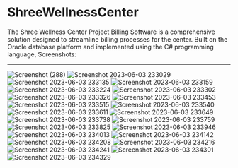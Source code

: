 # ShreeWellnessCenter
The Shree Wellness Center Project Billing Software is a comprehensive solution designed to streamline billing processes for the center. Built on the Oracle database platform and implemented using the C# programming language, 
Screenshots:
<hr>

![Screenshot (288)](https://github.com/hey-its-d2t2/ShreeWellnessCenter/assets/63626210/a9520221-590e-40ff-aac6-9473a65bebec)
![Screenshot 2023-06-03 233029](https://github.com/hey-its-d2t2/ShreeWellnessCenter/assets/63626210/1652a3f8-156a-40a3-951a-a9e1c8f9ce0b)
![Screenshot 2023-06-03 233135](https://github.com/hey-its-d2t2/ShreeWellnessCenter/assets/63626210/7912e217-059e-4723-b813-2d1ff7884ae0)
![Screenshot 2023-06-03 233159](https://github.com/hey-its-d2t2/ShreeWellnessCenter/assets/63626210/70de0c5b-1f29-475c-9783-129331e65c28)
![Screenshot 2023-06-03 233224](https://github.com/hey-its-d2t2/ShreeWellnessCenter/assets/63626210/aa74cc2b-85eb-4a26-9709-9f92e7d5f7ee)
![Screenshot 2023-06-03 233302](https://github.com/hey-its-d2t2/ShreeWellnessCenter/assets/63626210/1cfb15c0-4f48-4e1f-a5ed-a6180ef2f770)
![Screenshot 2023-06-03 233326](https://github.com/hey-its-d2t2/ShreeWellnessCenter/assets/63626210/eb9f9a7d-fb25-4126-ae27-23a0852b44bc)
![Screenshot 2023-06-03 233453](https://github.com/hey-its-d2t2/ShreeWellnessCenter/assets/63626210/0ebab326-8111-4c1e-9691-2a7b87db994e)
![Screenshot 2023-06-03 233515](https://github.com/hey-its-d2t2/ShreeWellnessCenter/assets/63626210/469a78b9-8deb-45ac-a3ee-5bad176ae233)
![Screenshot 2023-06-03 233540](https://github.com/hey-its-d2t2/ShreeWellnessCenter/assets/63626210/2dd7cb31-0cbc-49d1-a26f-6bea6145f1ab)
![Screenshot 2023-06-03 233611](https://github.com/hey-its-d2t2/ShreeWellnessCenter/assets/63626210/66b44bd5-eacf-4823-9a34-ce1f847609a4)
![Screenshot 2023-06-03 233649](https://github.com/hey-its-d2t2/ShreeWellnessCenter/assets/63626210/dcd12c35-33b8-4bab-8a1e-172e15ac58ca)
![Screenshot 2023-06-03 233738](https://github.com/hey-its-d2t2/ShreeWellnessCenter/assets/63626210/b266fe6f-c822-4703-847d-f71d9283e6fc)
![Screenshot 2023-06-03 233759](https://github.com/hey-its-d2t2/ShreeWellnessCenter/assets/63626210/d327fbc5-3a39-4492-9311-c1c26ea38fbd)
![Screenshot 2023-06-03 233825](https://github.com/hey-its-d2t2/ShreeWellnessCenter/assets/63626210/a8957b37-3e38-42cb-8203-4852284a2a4d)
![Screenshot 2023-06-03 233946](https://github.com/hey-its-d2t2/ShreeWellnessCenter/assets/63626210/9b4d908a-30b0-4f9d-a0fe-5dfabfdb42bc)
![Screenshot 2023-06-03 234013](https://github.com/hey-its-d2t2/ShreeWellnessCenter/assets/63626210/743331da-ffe7-4252-bf42-134380df1237)
![Screenshot 2023-06-03 234142](https://github.com/hey-its-d2t2/ShreeWellnessCenter/assets/63626210/3f372554-d2b9-47dc-85f5-6d125b147d7b)
![Screenshot 2023-06-03 234208](https://github.com/hey-its-d2t2/ShreeWellnessCenter/assets/63626210/572514b4-e82e-4d60-a5e3-ae1284e9c02f)
![Screenshot 2023-06-03 234216](https://github.com/hey-its-d2t2/ShreeWellnessCenter/assets/63626210/9533f8cf-322d-4a81-8f2d-3bff86c72f61)
![Screenshot 2023-06-03 234241](https://github.com/hey-its-d2t2/ShreeWellnessCenter/assets/63626210/ab8cd47b-9cb4-4913-aae1-b5785faa8dd6)
![Screenshot 2023-06-03 234301](https://github.com/hey-its-d2t2/ShreeWellnessCenter/assets/63626210/d3a0c85d-1fcf-492a-95b7-95ef402005e5)
![Screenshot 2023-06-03 234329](https://github.com/hey-its-d2t2/ShreeWellnessCenter/assets/63626210/a5bf44ab-9110-4f82-9329-d60a419e6490)
